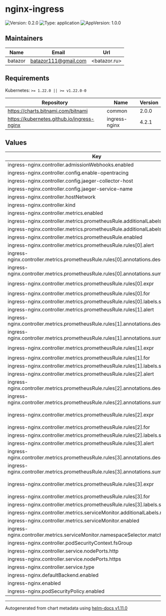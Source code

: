 # nginx-ingress

![Version: 0.2.0](https://img.shields.io/badge/Version-0.2.0-informational?style=flat-square) ![Type: application](https://img.shields.io/badge/Type-application-informational?style=flat-square) ![AppVersion: 1.0.0](https://img.shields.io/badge/AppVersion-1.0.0-informational?style=flat-square)

## Maintainers

| Name | Email | Url |
| ---- | ------ | --- |
| batazor | <batazor111@gmail.com> | <batazor.ru> |

## Requirements

Kubernetes: `>= 1.22.0 || >= v1.22.0-0`

| Repository | Name | Version |
|------------|------|---------|
| https://charts.bitnami.com/bitnami | common | 2.0.0 |
| https://kubernetes.github.io/ingress-nginx | ingress-nginx | 4.2.1 |

## Values

| Key | Type | Default | Description |
|-----|------|---------|-------------|
| ingress-nginx.controller.admissionWebhooks.enabled | bool | `false` |  |
| ingress-nginx.controller.config.enable-opentracing | string | `"true"` |  |
| ingress-nginx.controller.config.jaeger-collector-host | string | `"grafana-tempo.grafana"` |  |
| ingress-nginx.controller.config.jaeger-service-name | string | `"nginx-ingress"` |  |
| ingress-nginx.controller.hostNetwork | bool | `false` |  |
| ingress-nginx.controller.kind | string | `"Deployment"` |  |
| ingress-nginx.controller.metrics.enabled | bool | `true` |  |
| ingress-nginx.controller.metrics.prometheusRule.additionalLabels.app | string | `"kube-prometheus-stack"` |  |
| ingress-nginx.controller.metrics.prometheusRule.additionalLabels.release | string | `"prometheus-operator"` |  |
| ingress-nginx.controller.metrics.prometheusRule.enabled | bool | `true` |  |
| ingress-nginx.controller.metrics.prometheusRule.rules[0].alert | string | `"NGINXConfigFailed"` |  |
| ingress-nginx.controller.metrics.prometheusRule.rules[0].annotations.description | string | `"bad ingress config - nginx config test failed"` |  |
| ingress-nginx.controller.metrics.prometheusRule.rules[0].annotations.summary | string | `"uninstall the latest ingress changes to allow config reloads to resume"` |  |
| ingress-nginx.controller.metrics.prometheusRule.rules[0].expr | string | `"count(nginx_ingress_controller_config_last_reload_successful == 0) > 0"` |  |
| ingress-nginx.controller.metrics.prometheusRule.rules[0].for | string | `"1s"` |  |
| ingress-nginx.controller.metrics.prometheusRule.rules[0].labels.severity | string | `"critical"` |  |
| ingress-nginx.controller.metrics.prometheusRule.rules[1].alert | string | `"NGINXCertificateExpiry"` |  |
| ingress-nginx.controller.metrics.prometheusRule.rules[1].annotations.description | string | `"ssl certificate(s) will expire in less then a week"` |  |
| ingress-nginx.controller.metrics.prometheusRule.rules[1].annotations.summary | string | `"renew expiring certificates to avoid downtime"` |  |
| ingress-nginx.controller.metrics.prometheusRule.rules[1].expr | string | `"(avg(nginx_ingress_controller_ssl_expire_time_seconds) by (host) - time()) < 604800"` |  |
| ingress-nginx.controller.metrics.prometheusRule.rules[1].for | string | `"1s"` |  |
| ingress-nginx.controller.metrics.prometheusRule.rules[1].labels.severity | string | `"critical"` |  |
| ingress-nginx.controller.metrics.prometheusRule.rules[2].alert | string | `"NGINXTooMany500s"` |  |
| ingress-nginx.controller.metrics.prometheusRule.rules[2].annotations.description | string | `"Too many 5XXs"` |  |
| ingress-nginx.controller.metrics.prometheusRule.rules[2].annotations.summary | string | `"More than 5% of all requests returned 5XX, this requires your attention"` |  |
| ingress-nginx.controller.metrics.prometheusRule.rules[2].expr | string | `"100 * ( sum( nginx_ingress_controller_requests{status=~\"5.+\"} ) / sum(nginx_ingress_controller_requests) ) > 5"` |  |
| ingress-nginx.controller.metrics.prometheusRule.rules[2].for | string | `"1m"` |  |
| ingress-nginx.controller.metrics.prometheusRule.rules[2].labels.severity | string | `"warning"` |  |
| ingress-nginx.controller.metrics.prometheusRule.rules[3].alert | string | `"NGINXTooMany400s"` |  |
| ingress-nginx.controller.metrics.prometheusRule.rules[3].annotations.description | string | `"Too many 4XXs"` |  |
| ingress-nginx.controller.metrics.prometheusRule.rules[3].annotations.summary | string | `"More than 5% of all requests returned 4XX, this requires your attention"` |  |
| ingress-nginx.controller.metrics.prometheusRule.rules[3].expr | string | `"100 * ( sum( nginx_ingress_controller_requests{status=~\"4.+\"} ) / sum(nginx_ingress_controller_requests) ) > 5"` |  |
| ingress-nginx.controller.metrics.prometheusRule.rules[3].for | string | `"1m"` |  |
| ingress-nginx.controller.metrics.prometheusRule.rules[3].labels.severity | string | `"warning"` |  |
| ingress-nginx.controller.metrics.serviceMonitor.additionalLabels.release | string | `"prometheus-operator"` |  |
| ingress-nginx.controller.metrics.serviceMonitor.enabled | bool | `true` |  |
| ingress-nginx.controller.metrics.serviceMonitor.namespaceSelector.matchNames[0] | string | `"nginx-ingress"` |  |
| ingress-nginx.controller.podSecurityContext.fsGroup | int | `1001` |  |
| ingress-nginx.controller.service.nodePorts.http | int | `80` |  |
| ingress-nginx.controller.service.nodePorts.https | int | `443` |  |
| ingress-nginx.controller.service.type | string | `"NodePort"` |  |
| ingress-nginx.defaultBackend.enabled | bool | `true` |  |
| ingress-nginx.enabled | bool | `true` |  |
| ingress-nginx.podSecurityPolicy.enabled | bool | `false` |  |

----------------------------------------------
Autogenerated from chart metadata using [helm-docs v1.11.0](https://github.com/norwoodj/helm-docs/releases/v1.11.0)
